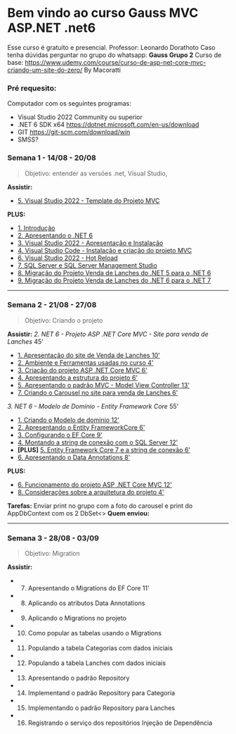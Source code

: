 

# Bem vindo ao curso Gauss MVC ASP.NET .net6
Esse curso é gratuito e presencial.
Professor: Leonardo Dorathoto
Caso tenha dúvidas perguntar no grupo do whatsapp: **Gauss Grupo 2**
Curso de base: https://www.udemy.com/course/curso-de-asp-net-core-mvc-criando-um-site-do-zero/ By Macoratti

### Pré requesito:
Computador com os seguintes programas:

 - Visual Studio 2022 Community ou superior
 - .NET 6 SDK x64 https://dotnet.microsoft.com/en-us/download
 - GIT https://git-scm.com/download/win
 - SMSS? 
 
 
### Semana 1 - 14/08 - 20/08

> Objetivo: entender as versões .net, Visual Studio,

**Assistir:**

- [5. Visual Studio 2022 - Template do Projeto MVC](https://drive.google.com/file/d/1U7w4Ff_7D_he8vh1QNi_m8wR-RGqu-jK/view?usp=drive_link)
 
**PLUS:**
- [1. Introdução](https://drive.google.com/file/d/1V3eJauor6Eakshhq9hejj2ceXv7YWhL1/view?usp=drive_link)
- [2. Apresentando o .NET 6](https://drive.google.com/file/d/1Uouxw0L60g4J_5eKRQGJjCkBro5CCSoE/view?usp=drive_link)
- [3. Visual Studio 2022 - Apresentação e Instalação](https://drive.google.com/file/d/1U0n857x7rlV6PAg80q22-tWfmSgL7pEG/view?usp=drive_link)
- [4. Visual Studio Code - Instalação e criação do projeto MVC](https://drive.google.com/file/d/1UpG_T20YsfUNsfe92Y-0CCIf1AdIwbBH/view?usp=drive_link)
- [6. Visual Studio 2022 - Hot Reload](https://drive.google.com/file/d/1V1ikK70hfT6DYKI4rVOl3h3M9Qjw70af/view?usp=drive_link)
- [7. SQL Server e SQL Server Management Studio](https://drive.google.com/file/d/1UPY3Kbq5R27n0vV5ySqM3lISDK7lWbZk/view?usp=drive_link)
- [8. Migração do Projeto Venda de Lanches do .NET 5 para o .NET 6](https://drive.google.com/file/d/1UD5GGhUAj3eqUMy21knxYflYLpq8JTW_/view?usp=drive_link)
- [9. Migração do Projeto Venda de Lanches do .NET 6 para o .NET 7](https://drive.google.com/file/d/1UxIcQQ20T0P9cR-OXCWhvYIknRyzjYoa/view?usp=drive_link)

--------

### Semana 2 - 21/08 - 27/08

> Objetivo: Criando o projeto

**Assistir:**
*2. NET 6 - Projeto ASP .NET Core MVC - Site para venda de Lanches*  45'
 - [1. Apresentação do site de Venda de Lanches 10'](https://drive.google.com/file/d/1PxntgvlMx_Myi1elMNUkA3QHq4M51poT/view?usp=drive_link)
 - [2. Ambiente  e Ferramentas usadas no curso 4'](https://drive.google.com/file/d/1Pnf8gIVjB9gI_ldfeDOPuy41f_utVzBN/view?usp=drive_link)
 - [3. Criação do projeto ASP .NET Core MVC 6'](https://drive.google.com/file/d/1PoQ9VBfpF-JiMFIVwAv8NGweszhZmpiw/view?usp=drive_link)
 - [4. Apresentando a estrutura do projeto 6'](https://drive.google.com/file/d/1PmcxBA6imIZjdUwjkm_WNsqT9PivD88n/view?usp=drive_link)
 - [5. Apresentando o padrão MVC - Model  View Controller 13'](https://drive.google.com/file/d/1PIaEeB33I10TyShlsVg4fNimQJMDCZ3j/view?usp=drive_link)
 - [7. Criando o Carousel no site para venda de Lanches 6'](https://drive.google.com/file/d/1PkXSRnSGrS5npLuX_OcgujxXCyz4oFuj/view?usp=drive_link)
 
*3. NET 6 - Modelo de Dominio - Entity Framework Core* 55'
 - [1. Criando o Modelo de dominio 12'](https://drive.google.com/file/d/1ZfZ4TZ6xlheyIVfu9fpind74ml2gsEG7/view?usp=drive_link)
 - [2. Apresentando o Entity FrameworkCore 6'](https://drive.google.com/file/d/1Z1rPeQe6fLg_XdCFJYzO7l1UFrkDHVoL/view?usp=drive_link)
 - [3. Configurando o EF Core 9'](https://drive.google.com/file/d/1Zpx0buYRUJRPAHQxi8R9INGiBcGy3ZwS/view?usp=drive_link)
 - [4. Montando a string de conexão com o SQL Server 12'](https://drive.google.com/file/d/1Zt3wCFsT-CVwFSoG8cBCtQozHid9iB0h/view?usp=drive_link)
 - **[PLUS]** [5. Entity Framework Core 7 e a string de conexão 6'](https://drive.google.com/file/d/1ZxJI3UIZIcTI_MMuoOBvLvHqNp_RA2HB/view?usp=drive_link)
 - [6. Apresentando o Data Annotations 8'](https://drive.google.com/file/d/1ZtTo-B2ZwY8afE2xSTXAo6SMjEzQluwf/view?usp=drive_link)

**PLUS:**
 - [6. Funcionamento do projeto ASP .NET Core MVC 12'](https://drive.google.com/file/d/1PqmtdXxse8IGXuMbSNBx8b1bYmsJ1Wb3/view?usp=drive_link)
 - [8. Considerações sobre a arquitetura do projeto 4'](https://drive.google.com/file/d/1Png0QD0uF1DOO5_vzV5I-bTJ_gwI22hN/view?usp=drive_link)

**Tarefas:**
Enviar print no grupo com a foto do carousel e print do AppDbContext com os 2 DbSet<>
**Quem enviou:**

-------

### Semana 3 - 28/08 - 03/09

> Objetivo: Migration

**Assistir:**

 - 7. Apresentando o Migrations do EF Core 11'
 - 8. Aplicando os atributos Data Annotations
 - 9. Aplicando o Migrations no projeto
 - 10. Como popular as tabelas usando o Migrations
 - 11. Populando a tabela Categorias com dados iniciais
 - 12. Populando a tabela Lanches com dados iniciais
 - 13. Apresentando o padrão Repository
 - 14. Implementand o padrão Repository para Categoria
 - 15. Implementando o padrão Repository para Lanches
 - 16. Registrando o serviço dos repositórios  Injeção de Dependência

